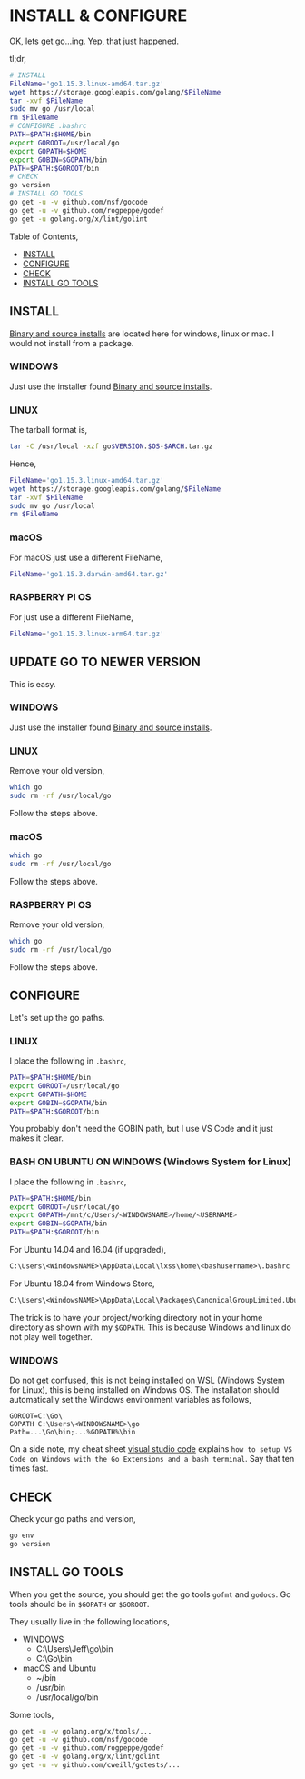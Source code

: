 # INSTALL & CONFIGURE

OK, lets get go...ing.  Yep, that just happened.

tl;dr,

```bash
# INSTALL
FileName='go1.15.3.linux-amd64.tar.gz'
wget https://storage.googleapis.com/golang/$FileName
tar -xvf $FileName
sudo mv go /usr/local
rm $FileName
# CONFIGURE .bashrc
PATH=$PATH:$HOME/bin
export GOROOT=/usr/local/go
export GOPATH=$HOME
export GOBIN=$GOPATH/bin
PATH=$PATH:$GOROOT/bin
# CHECK
go version
# INSTALL GO TOOLS
go get -u -v github.com/nsf/gocode
go get -u -v github.com/rogpeppe/godef
go get -u golang.org/x/lint/golint
```

Table of Contents,

* [INSTALL](https://github.com/JeffDeCola/my-cheat-sheets/blob/master/software/development/languages/go-cheat-sheet/install-and-configure.md#install)
* [CONFIGURE](https://github.com/JeffDeCola/my-cheat-sheets/blob/master/software/development/languages/go-cheat-sheet/install-and-configure.md#configure)
* [CHECK](https://github.com/JeffDeCola/my-cheat-sheets/blob/master/software/development/languages/go-cheat-sheet/install-and-configure.md#check)
* [INSTALL GO TOOLS](https://github.com/JeffDeCola/my-cheat-sheets/blob/master/software/development/languages/go-cheat-sheet/install-and-configure.md#install-go-tools)

## INSTALL

[Binary and source installs](https://golang.org/doc/install) are
located here for windows, linux or mac. I would not install from a package.

### WINDOWS

Just use the installer found
[Binary and source installs](https://golang.org/doc/install).

### LINUX

The tarball format is,

```bash
tar -C /usr/local -xzf go$VERSION.$OS-$ARCH.tar.gz
```

Hence,

```bash
FileName='go1.15.3.linux-amd64.tar.gz'
wget https://storage.googleapis.com/golang/$FileName
tar -xvf $FileName
sudo mv go /usr/local
rm $FileName
```

### macOS

For macOS just use a different FileName,

```bash
FileName='go1.15.3.darwin-amd64.tar.gz'
```

### RASPBERRY PI OS

For  just use a different FileName,

```bash
FileName='go1.15.3.linux-arm64.tar.gz'
```

## UPDATE GO TO NEWER VERSION

This is easy.

### WINDOWS

Just use the installer found
[Binary and source installs](https://golang.org/doc/install).

### LINUX

Remove your old version,

```bash
which go
sudo rm -rf /usr/local/go
```

Follow the steps above.

### macOS

```bash
which go
sudo rm -rf /usr/local/go
```

Follow the steps above.

### RASPBERRY PI OS

Remove your old version,

```bash
which go
sudo rm -rf /usr/local/go
```

Follow the steps above.

## CONFIGURE

Let's set up the go paths.

### LINUX

I place the following in `.bashrc`,

```bash
PATH=$PATH:$HOME/bin
export GOROOT=/usr/local/go
export GOPATH=$HOME
export GOBIN=$GOPATH/bin
PATH=$PATH:$GOROOT/bin
```

You probably don't need the GOBIN path, but I
use VS Code and it just makes it clear.

### BASH ON UBUNTU ON WINDOWS (Windows System for Linux)

I place the following in `.bashrc`,

```bash
PATH=$PATH:$HOME/bin
export GOROOT=/usr/local/go
export GOPATH=/mnt/c/Users/<WINDOWSNAME>/home/<USERNAME>
export GOBIN=$GOPATH/bin
PATH=$PATH:$GOROOT/bin
```

For Ubuntu 14.04 and 16.04 (if upgraded),

```txt
C:\Users\<WindowsNAME>\AppData\Local\lxss\home\<bashusername>\.bashrc
```

For Ubuntu 18.04 from Windows Store,

```txt
C:\Users\<WindowsNAME>\AppData\Local\Packages\CanonicalGroupLimited.UbuntuonWindows_79rhkp1fndgsc\LocalState\rootfs\home\<bashusername>\.bashrc
```

The trick is to have your project/working directory
not in your home directory as shown with my `$GOPATH`.
This is because Windows and linux do not play well together.

### WINDOWS

Do not get confused, this is not being installed on WSL (Windows System for Linux),
this is being installed on Windows OS. The installation should automatically
set the Windows environment variables as follows,

```text
GOROOT=C:\Go\
GOPATH C:\Users\<WINDOWSNAME>\go
Path=...\Go\bin;...%GOPATH%\bin
```

On a side note, my cheat sheet
[visual studio code](https://github.com/JeffDeCola/my-cheat-sheets/tree/master/software/development/development-environments/visual-studio-code-cheat-sheet)
explains `how to setup VS Code on Windows with the Go Extensions
and a bash terminal`.  Say that ten times fast.

## CHECK

Check your go paths and version,

```bash
go env
go version
```

## INSTALL GO TOOLS

When you get the source, you should get the go tools
`gofmt` and `godocs`. Go tools should be in `$GOPATH`
or `$GOROOT`.

They usually live in the following locations,

* WINDOWS
  * C:\Users\Jeff\go\bin
  * C:\Go\bin
* macOS and Ubuntu
  * ~/bin
  * /usr/bin
  * /usr/local/go/bin

Some tools,

```bash
go get -u -v golang.org/x/tools/...
go get -u -v github.com/nsf/gocode
go get -u -v github.com/rogpeppe/godef
go get -u -v golang.org/x/lint/golint
go get -u -v github.com/cweill/gotests/...
```
